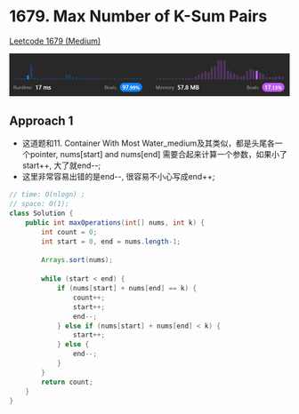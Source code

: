# 1679. Max Number of K-Sum Pairs

[Leetcode 1679 (Medium)][1679]

[1679]: https://leetcode.com/problems/max-number-of-k-sum-pairs/description/

![Alt text](image-2.png)

## Approach 1
- 这道题和11. Container With Most Water_medium及其类似，都是头尾各一个pointer, nums[start] and nums[end] 需要合起来计算一个参数，如果小了 start++, 大了就end--;
- 这里非常容易出错的是end--, 很容易不小心写成end++; 

```java
// time: O(nlogn) ;
// space: O(1);
class Solution {
    public int maxOperations(int[] nums, int k) {
        int count = 0;
        int start = 0, end = nums.length-1;

        Arrays.sort(nums);

        while (start < end) {
            if (nums[start] + nums[end] == k) {
                count++;
                start++;
                end--;
            } else if (nums[start] + nums[end] < k) {
                start++;
            } else {
                end--;
            }
        }
        return count;
    }
}


```